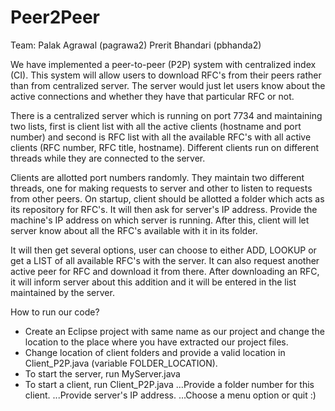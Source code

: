 # Peer2Peer

Team:
Palak Agrawal (pagrawa2)
Prerit Bhandari (pbhanda2)

We have implemented a peer-to-peer (P2P) system with centralized index (CI). This system will allow users to download RFC's from their peers rather than from centralized server. The server would just let users know about the active connections and whether they have that particular RFC or not.

There is a centralized server which is running on port 7734 and maintaining two lists, first is client list with all the active clients (hostname and port number) and second is RFC list with all the available RFC's with all active clients (RFC number, RFC title, hostname). Different clients run on different threads while they are connected to the server.

Clients are allotted port numbers randomly. They maintain two different threads, one for making requests to server and other to listen to requests from other peers. On startup, client should be allotted a folder which acts as its repository for RFC's. It will then ask for server's IP address. Provide the machine's IP address on which server is running. After this, client will let server know about all the RFC's available with it in its folder. 

It will then get several options, user can choose to either ADD, LOOKUP or get a LIST of all available RFC's with the server. It can also request another active peer for RFC and download it from there. After downloading an RFC, it will inform server about this addition and it will be entered in the list maintained by the server.

How to run our code?

* Create an Eclipse project with same name as our project and change the location to the place where you have extracted our project files.
* Change location of client folders and provide a valid location in Client_P2P.java (variable FOLDER_LOCATION).
* To start the server, run MyServer.java
* To start a client, run Client_P2P.java
...Provide a folder number for this client.
...Provide server's IP address.
...Choose a menu option or quit :)


